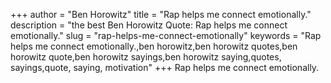 +++
author = "Ben Horowitz"
title = "Rap helps me connect emotionally."
description = "the best Ben Horowitz Quote: Rap helps me connect emotionally."
slug = "rap-helps-me-connect-emotionally"
keywords = "Rap helps me connect emotionally.,ben horowitz,ben horowitz quotes,ben horowitz quote,ben horowitz sayings,ben horowitz saying,quotes, sayings,quote, saying, motivation"
+++
Rap helps me connect emotionally.
